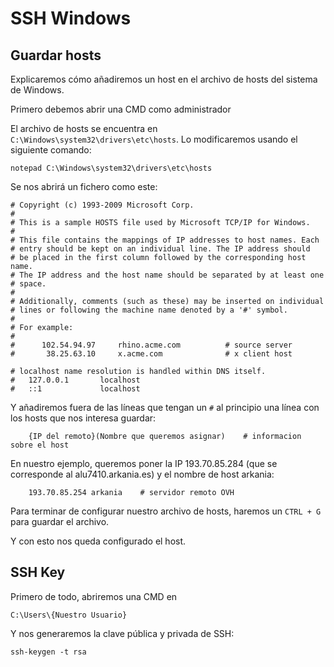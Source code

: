 # SSH Windows

## Guardar hosts

Explicaremos cómo añadiremos un host en el archivo de hosts del sistema de Windows.

Primero debemos abrir una CMD como administrador

El archivo de hosts se encuentra en `C:\Windows\system32\drivers\etc\hosts`. Lo modificaremos usando el siguiente comando:
``` 
notepad C:\Windows\system32\drivers\etc\hosts 
```

Se nos abrirá un fichero como este:
```
# Copyright (c) 1993-2009 Microsoft Corp.
#
# This is a sample HOSTS file used by Microsoft TCP/IP for Windows.
#
# This file contains the mappings of IP addresses to host names. Each
# entry should be kept on an individual line. The IP address should
# be placed in the first column followed by the corresponding host name.
# The IP address and the host name should be separated by at least one
# space.
#
# Additionally, comments (such as these) may be inserted on individual
# lines or following the machine name denoted by a '#' symbol.
#
# For example:
#
#      102.54.94.97     rhino.acme.com          # source server
#       38.25.63.10     x.acme.com              # x client host

# localhost name resolution is handled within DNS itself.
#	127.0.0.1       localhost
#	::1             localhost
```

Y añadiremos fuera de las líneas que tengan un `#` al principio una línea con los hosts que nos interesa guardar:
```
    {IP del remoto}(Nombre que queremos asignar)    # informacion sobre el host
```

En nuestro ejemplo, queremos poner la IP 193.70.85.284 (que se corresponde al alu7410.arkania.es) y el nombre de host arkania:

```
    193.70.85.254 arkania    # servidor remoto OVH
```

Para terminar de configurar nuestro archivo de hosts, haremos un `CTRL + G` para guardar el archivo.

Y con esto nos queda configurado el host.


## SSH Key

Primero de todo, abriremos una CMD en 
```
C:\Users\{Nuestro Usuario}
```

Y nos generaremos la clave pública y privada de SSH:

```
ssh-keygen -t rsa
```

